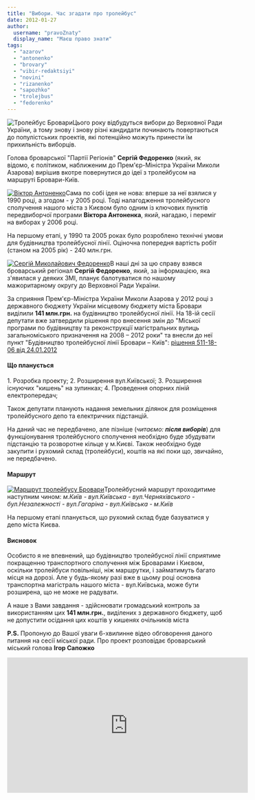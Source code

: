 ```yaml
---
title: "Вибори. Час згадати про тролейбус"
date: 2012-01-27
author: 
  username: "pravoZnaty"
  display_name: "Маєш право знати"
tags: 
  - "azarov"
  - "antonenko"
  - "brovary"
  - "vibir-redaktsiyi"
  - "novini"
  - "rizanenko"
  - "sapozhko"
  - "trolejbus"
  - "fedorenko"
---
```


![](https://mpz.brovary.org/wp-content/uploads/2012/01/Тролейбус-Бровари.jpg "Тролейбус Бровари")Цього року відбудуться вибори до Верховної Ради України, а тому знову і знову різні кандидати починають повертаються до популістських проектів, які потенційно можуть принести їм прихильність виборців.

Голова броварської "Партії Регіонів" **Сергій Федоренко** (який, як відомо, є політиком, наближеним до Прем'єр-Міністра України Миколи Азарова) вирішив вкотре повернутися до ідеї <!--more-->з тролейбусом на маршруті Бровари-Київ.

[![](https://mpz.brovary.org/wp-content/uploads/2012/01/Віктор-Антоненко.jpg "Віктор Антоненко")](https://mpz.brovary.org/wp-content/uploads/2012/01/Віктор-Антоненко.jpg)Сама по собі ідея не нова: вперше за неї взялися у 1990 році, а згодом - у 2005 році. Тоді налагодження тролейбусного сполучення нашого міста з Києвом було одним із ключових пунктів передвиборчої програми **Віктора Антоненка**, який, нагадаю, і переміг на виборах у 2006 році.

На першому етапі, у 1990 та 2005 роках було розроблено технічні умови для будівництва тролейбусної лінії. Оціночна попередня вартість робіт (станом на 2005 рік) - 240 млн.грн.

[![](https://mpz.brovary.org/wp-content/uploads/2012/01/Сергій-Федоренко1.jpg "Сергій Миколайович Федоренко")](https://mpz.brovary.org/wp-content/uploads/2012/01/Сергій-Федоренко1.jpg)В наші дні за цю справу взявся броварський регіонал **Сергій Федоренко**, який, за інформацією, яка з'явилася у деяких ЗМІ, планує балотуватися по нашому мажоритарному округу до Верховної Ради України.

За сприяння Прем'єр-Міністра України Миколи Азарова у 2012 році з державного бюджету України місцевому бюджету міста Бровари виділили **141 млн.грн.** на будівництво тролейбусної лінії. На 18-ій сесії депутати вже затвердили рішення про внесення змін до "Міської програми по будівництву та реконструкції магістральних вулиць загальноміського призначення на 2008 – 2012 роки" та внесли до неї пункт "Будівництво тролейбусної лінії Бровари – Київ": [рішення 511-18-06 від 24.01.2012](http://www.slideshare.net/sergIlliukhin/511-1816-24012012 "Рішення міської ради про будівництво тролейбусної лінії")

#### Що планується

1\. Розробка проекту; 2. Розширення вул.Київської; 3. Розширення існуючих "кишень" на зупинках; 4. Проведення опорних ліній електропередач;

Також депутати планують надання земельних ділянок для розміщення тролейбусного депо та електричних підстанцій.

На даний час не передбачено, але пізніше (_читаємо: **після виборів**_) для функціонування тролейбусного сполучення необхідно буде збудувати підстанцію та розворотне кільце у м.Києві. Також необхідно буде закупити і рухомий склад (тролейбуси), коштів на які поки що, звичайно, не передбачено.

#### Маршрут

[![](https://mpz.brovary.org/wp-content/uploads/2012/01/Маршрут-трамваю-Бровари.jpg "Маршрут тролейбусу Бровари")](https://mpz.brovary.org/wp-content/uploads/2012/01/Маршрут-трамваю-Бровари.jpg)Тролейбусний маршрут проходитиме наступним чином: _м.Київ - вул.Київська - вул.Черняхівського - бул.Незалежності - вул.Гагаріна - вул.Київська - м.Київ_

На першому етапі планується, що рухомий склад буде базуватися у депо міста Києва.

#### Висновок

Особисто я не впевнений, що будівництво тролейбусної лінії сприятиме покращенню транспортного сполучення між Броварами і Києвом, оскільки тролейбуси повільніші, ніж маршрутки, і займатимуть багато місця на дорозі. Але у будь-якому разі вже в цьому році основна транспортна магістраль нашого міста - вул.Київська, може бути розширена, що не може не радувати.

А наше з Вами завдання - здійснювати громадський контроль за використанням цих **141 млн.грн.**, виділених з державного бюджету, щоб не допустити осідання цих коштів у кишенях очільників міста

**P.S.** Пропоную до Вашої уваги 6-хвилинне відео обговорення даного питання на сесії міської ради. Про проект розповідає броварський міський голова **Ігор Сапожко**

<iframe width="560" height="315" src="http://www.youtube.com/embed/4Kbz7iag1k0" frameborder="0" allowfullscreen></iframe>
